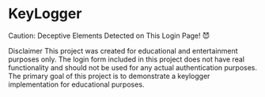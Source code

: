 # KeyLogger
Caution: Deceptive Elements Detected on This Login Page! 😈 

Disclaimer
This project was created for educational and entertainment purposes only. The login form included in this project does not have real functionality and should not be used for any actual authentication purposes. The primary goal of this project is to demonstrate a keylogger implementation for educational purposes.


